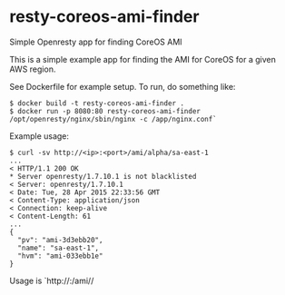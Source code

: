 # resty-coreos-ami-finder
Simple Openresty app for finding CoreOS AMI

This is a simple example app for finding the AMI for CoreOS for a
given AWS region.

See Dockerfile for example setup.  To run, do something like:
```
$ docker build -t resty-coreos-ami-finder .
$ docker run -p 8080:80 resty-coreos-ami-finder /opt/openresty/nginx/sbin/nginx -c /app/nginx.conf`
```

Example usage:

```
$ curl -sv http://<ip>:<port>/ami/alpha/sa-east-1
...
< HTTP/1.1 200 OK
* Server openresty/1.7.10.1 is not blacklisted
< Server: openresty/1.7.10.1
< Date: Tue, 28 Apr 2015 22:33:56 GMT
< Content-Type: application/json
< Connection: keep-alive
< Content-Length: 61
...
{
  "pv": "ami-3d3ebb20",
  "name": "sa-east-1",
  "hvm": "ami-033ebb1e"
}
```

Usage is `http://<host>:<port>/ami/<channel>/<region>
